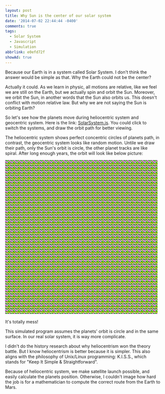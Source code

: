 ```yaml
---
layout: post
title: Why Sun is the center of our solar system
date: '2014-07-02 22:44:44 -0400'
comments: true
tags:
  - Solar System
  - Javascript
  - Simulation
abbrlink: e0efd72f
showAd: true
---
```


Because our Earth is in a system called Solar System.
I don't think the answer would be simple as that.
Why the Earth could not be the center?

Actually it could.
As we learn in physic, all motions are relative, like we feel we are still on the Earth, but we actually spin and orbit the Sun.
Moreover, we orbit the Sun, in another words that the Sun also orbits us.
This doesn't conflict with motion relative law.
But why we are not saying the Sun is orbiting Earth?
<!-- more -->
So let's see how the planets move during heliocentric system and geocentric system.
Here is the link: [SolarSystem.js](http://noahdragon.github.io/SolarSystem.js/).
You could click to switch the systems, and draw the orbit path for better viewing.

The heliocentric system shows perfect concentric circles of planets path, in contrast, the geocentric system looks like random motion.
Untile we draw their path, only the Sun's orbit is circle, the other planet tracks are like spiral.
After long enough years, the orbit will look like below picture:

![](/img/geocentric.jpg)

It's totally mess!

This simulated program assumes the planets' orbit is circle and in the same surface.
In our real solar system, it is way more complicate.

I didn't do the history research about why heliocentrism won the theory battle.
But I know heliocentrism is better because it is simpler.
This also aligns with the philosophy of Unix/Linux programming:
K.I.S.S., which stands for "Keep It Simple & Straightforward".

Because of heliocentric system, we make satellite launch possible, and easily calculate the planets position.
Otherwise, I couldn't image how hard the job is for a mathematician to compute the correct route from the Earth to Mars.
